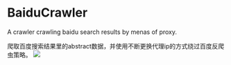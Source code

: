 # BaiduCrawler
A crawler crawling baidu search results by menas of proxy.

爬取百度搜索结果里的abstract数据，并使用不断更换代理ip的方式绕过百度反爬虫策略。
![](https://github.com/fancoo/BaiduCrawler/blob/master/images/git.png)
